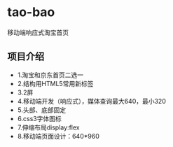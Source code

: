 # tao-bao
移动端响应式淘宝首页

## 项目介绍

- 1.淘宝和京东首页二选一
- 2.结构用HTML5常用新标签
- 3.2屏
- 4.移动端开发（响应式），媒体查询最大640，最小320
- 5.头部、底部固定
- 6.css3字体图标
- 7.伸缩布局display:flex
- 8.移动端页面设计：640*960


